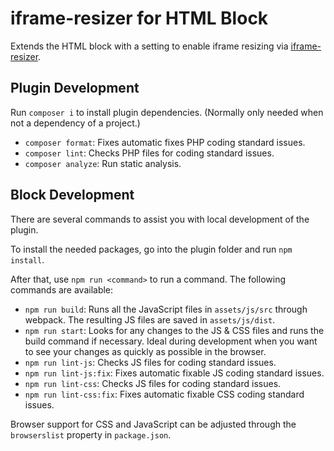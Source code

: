 # iframe-resizer for HTML Block
Extends the HTML block with a setting to enable iframe resizing via [iframe-resizer](https://github.com/davidjbradshaw/iframe-resizer).

## Plugin Development

Run `composer i` to install plugin dependencies. (Normally only needed when not a dependency of a project.)

* `composer format`: Fixes automatic fixes PHP coding standard issues.
* `composer lint`: Checks PHP files for coding standard issues.
* `composer analyze`: Run static analysis.

## Block Development

There are several commands to assist you with local development of the plugin.

To install the needed packages, go into the plugin folder and run `npm install`.

After that, use `npm run <command>` to run a command. The following commands are available:

* `npm run build`: Runs all the JavaScript files in `assets/js/src` through webpack. The resulting JS files are saved in `assets/js/dist`.
* `npm run start`: Looks for any changes to the JS & CSS files and runs the build command if necessary. Ideal during development when you want to see your changes as quickly as possible in the browser.
* `npm run lint-js`: Checks JS files for coding standard issues.
* `npm run lint-js:fix`: Fixes automatic fixable JS coding standard issues.
* `npm run lint-css`: Checks JS files for coding standard issues.
* `npm run lint-css:fix`: Fixes automatic fixable CSS coding standard issues.

Browser support for CSS and JavaScript can be adjusted through the `browserslist` property in `package.json`.
